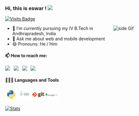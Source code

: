  ### Hi, this is eswar !  <img src="https://github.com/sciencepal/sciencepal/blob/master/assets/Hi.gif" width="29px">
  [![Visits Badge](https://badges.pufler.dev/visits/eshwarnadh/eshwarnadh)](https://badges.pufler.dev/visits/eshwarnadh/eshwarnadh)
  
<a href="https://ko-fi.com/sciencepal"> <img src="https://media3.giphy.com/media/ZEB6yFbLnhyQf7g3hn/giphy.gif" alt="side Gif" align="right" width="150" height="auto"/> </a>
  
  - 🔭 I’m currently pursuing my IV B.Tech in Andhrapradesh, India
  - 💬 Ask me about web and mobile development
  - 😄 Pronouns: He / Him
  
  #### 📫 How to reach me:
  
  [<img src="https://img.icons8.com/color/48/000000/twitter.png" width="3.5%"/>](https://twitter.com/eshwarnadh)  &nbsp; [<img src="https://img.icons8.com/color/48/000000/linkedin.png" width="3.5%"/>](https://www.linkedin.com/in/eswara-nadh-686658166/)  &nbsp; [<img src="https://img.icons8.com/fluent/48/000000/facebook-new.png" width="3.5%"/>](https://www.facebook.com/nadh.eshwar/)  &nbsp; [<img src="https://img.icons8.com/fluent/48/000000/instagram-new.png" width="3.5%"/>](https://www.instagram.com/eshwar_nadh/)  &nbsp; 
  
  #### 👨🏻‍💻 Languages and Tools <br />
  <code><img height="40" src="https://raw.githubusercontent.com/github/explore/80688e429a7d4ef2fca1e82350fe8e3517d3494d/topics/python/python.png"></code>
  <code><img height="40" src="https://raw.githubusercontent.com/github/explore/80688e429a7d4ef2fca1e82350fe8e3517d3494d/topics/java/java.png"></code>
  <code><img height="40" src="https://raw.githubusercontent.com/github/explore/80688e429a7d4ef2fca1e82350fe8e3517d3494d/topics/git/git.png"></code>
  <code><img height="40" src="https://raw.githubusercontent.com/github/explore/80688e429a7d4ef2fca1e82350fe8e3517d3494d/topics/mongodb/mongodb.png"></code>
  
  [![Stats](https://github-readme-stats.vercel.app/api?username=eshwarnadh&show_icons=true&theme=tokyonight)](https://github-readme-stats.vercel.app/api?username=eshwarnadh&show_icons=true&theme=tokyonight)&nbsp; &nbsp; &nbsp; &nbsp; &nbsp; &nbsp; &nbsp; &nbsp; &nbsp; &nbsp; 
  
